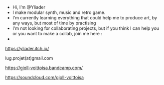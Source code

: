 -  Hi, I’m @Yliader
- I make modular synth, music and retro game.
- I'm currently learning everything that could help me to produce art, by any ways, but most of time by practising
- I'm not looking for collaborating projects, but if you think I can help you or you want to make a collab, join me here :
- 
https://yliader.itch.io/

lug.projet(at)gmail.com

https://gjoll-voittoisa.bandcamp.com/

https://soundcloud.com/gjoll-voittoisa

